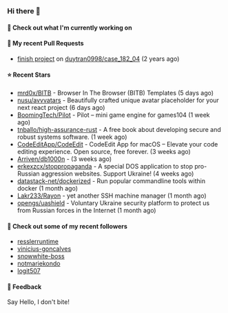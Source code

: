 ### Hi there 👋

#### 👷 Check out what I'm currently working on

#### 🔨 My recent Pull Requests

- [finish project](https://github.com/duytran0998/case_182_04/pull/1) on [duytran0998/case_182_04](https://github.com/duytran0998/case_182_04) (2 years ago)

#### ⭐ Recent Stars

- [mrd0x/BITB](https://github.com/mrd0x/BITB) - Browser In The Browser (BITB) Templates (5 days ago)
- [nusu/avvvatars](https://github.com/nusu/avvvatars) - Beautifully crafted unique avatar placeholder for your next react project (6 days ago)
- [BoomingTech/Pilot](https://github.com/BoomingTech/Pilot) - Pilot – mini game engine for games104 (1 week ago)
- [tnballo/high-assurance-rust](https://github.com/tnballo/high-assurance-rust) - A free book about developing secure and robust systems software. (1 week ago)
- [CodeEditApp/CodeEdit](https://github.com/CodeEditApp/CodeEdit) - CodeEdit App for macOS – Elevate your code editing experience. Open source, free forever. (3 weeks ago)
- [Arriven/db1000n](https://github.com/Arriven/db1000n) -  (3 weeks ago)
- [erkexzcx/stoppropaganda](https://github.com/erkexzcx/stoppropaganda) - A special DOS application to stop pro-Russian aggression websites. Support Ukraine! (4 weeks ago)
- [datastack-net/dockerized](https://github.com/datastack-net/dockerized) - Run popular commandline tools within docker (1 month ago)
- [Lakr233/Rayon](https://github.com/Lakr233/Rayon) - yet another SSH machine manager (1 month ago)
- [opengs/uashield](https://github.com/opengs/uashield) - Voluntary Ukraine security platform to protect us from Russian forces in the Internet (1 month ago)

#### 👯 Check out some of my recent followers

- [resslerruntime](https://github.com/resslerruntime)
- [vinicius-goncalves](https://github.com/vinicius-goncalves)
- [snowwhite-boss](https://github.com/snowwhite-boss)
- [notmariekondo](https://github.com/notmariekondo)
- [logit507](https://github.com/logit507)

#### 💬 Feedback

Say Hello, I don't bite!